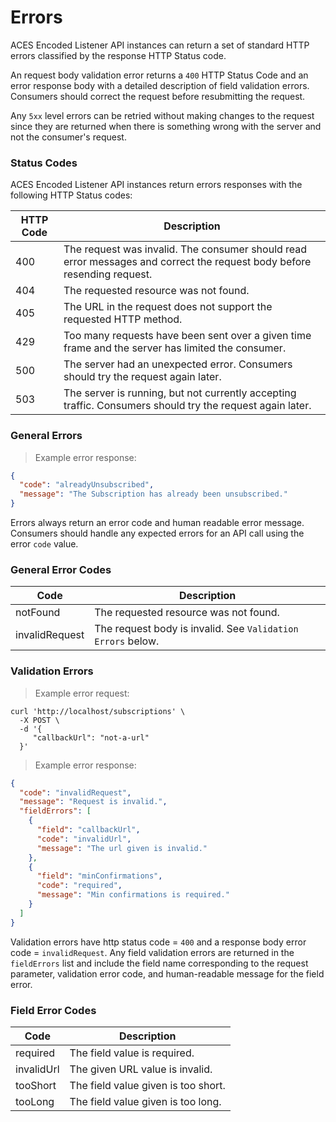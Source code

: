 # Errors

ACES Encoded Listener API instances can return a set of standard HTTP errors classified by
the response HTTP Status code.

An request body validation error returns a `400` HTTP Status Code and an error response body
with a detailed description of field validation errors. Consumers should correct the request
before resubmitting the request.

Any `5xx` level errors can be retried without making changes to the request since they
are returned when there is something wrong with the server and not the consumer's request.


### Status Codes

ACES Encoded Listener API instances return errors responses with the following HTTP Status codes:

HTTP Code | Description
---------- | -----------
400 | The request was invalid. The consumer should read error messages and correct the request body before resending request.
404 | The requested resource was not found.
405 | The URL in the request does not support the requested HTTP method.
429 | Too many requests have been sent over a given time frame and the server has limited the consumer.
500 | The server had an unexpected error. Consumers should try the request again later.
503 | The server is running, but not currently accepting traffic. Consumers should try the request again later.


### General Errors

> Example error response:

```json
{
  "code": "alreadyUnsubscribed",
  "message": "The Subscription has already been unsubscribed."
}
```

Errors always return an error code and human readable error message.
Consumers should handle any expected errors for an API call using the error `code` value.



### General Error Codes

Code | Description
---------- | -------
notFound   | The requested resource was not found.
invalidRequest    | The request body is invalid. See `Validation Errors` below.



### Validation Errors

> Example error request:

```shell
curl 'http://localhost/subscriptions' \
  -X POST \
  -d '{
     "callbackUrl": "not-a-url"
  }'
```

> Example error response:

```json
{
  "code": "invalidRequest",
  "message": "Request is invalid.",
  "fieldErrors": [
    {
      "field": "callbackUrl",
      "code": "invalidUrl",
      "message": "The url given is invalid."
    },
    {
      "field": "minConfirmations",
      "code": "required",
      "message": "Min confirmations is required."
    }
  ]
}
```

Validation errors have http status code = `400` and a response body error code = `invalidRequest`.
Any field validation errors are returned in the `fieldErrors` list and include the field name corresponding
to the request parameter, validation error code, and human-readable message for the field error.


### Field Error Codes

Code | Description
---------- | -------
required   | The field value is required.
invalidUrl | The given URL value is invalid.
tooShort   | The field value given is too short. 
tooLong    | The field value given is too long.
